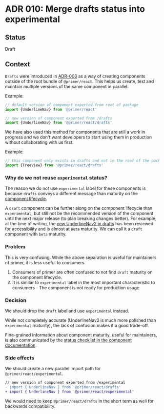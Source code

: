 # ADR 010: Merge drafts status into experimental

## Status

Draft

## Context

`Drafts` were introduced in [ADR-006](./adrs/adr-006-drafts.md) as a way of creating components outside of the root bundle of `@primer/react`. This helps us create, test and maintain multiple versions of the same component in parallel.

Example:

```js
// default version of component exported from root of package
import {UnderlineNav} from '@primer/react'

// new version of component exported from /drafts
import {UnderlineNav} from '@primer/react/drafts'
```

We have also used this method for components that are still a work in progress and we don't want developers to start using them in production without collaborating with us first.

Example:

```js
// this component only exists in drafts and not in the roof of the package
import {TreeView} from '@primer/react/drafts'
```

### Why do we not reuse `experimental` status?

The reason we do not use `experimental` label for these components is because `drafts` conveys a different message than maturity on the [component lifecycle](https://primer.style/contribute/component-lifecycle).

A `draft` component can be further along on the component lifecycle than `experimental`, but still not be the recommended version of the component until the next major release (to plan breaking changes better). For example, at the time of writing, the [new UnderlineNav2 in drafts](https://primer.style/react/drafts/UnderlineNav2) has been reviewed for accessibility and is almost at `Beta` maturity. We can call it a `draft` component with `beta` maturity.

### Problem

This is very confusing. While the above separation is useful for maintainers of primer, it is less useful to consumers.

1. Consumers of primer are often confused to not find `draft` maturity on the component lifecycle.
2. It is similar to `experimental` label in the most important characteristic to consumers - The component is not ready for production usage.

### Decision

We should drop the `draft` label and use `experimental` instead.

While not completely accurate (UnderlineNav2 is much more polished than `experimental` maturity), the lack of confusion makes it a good trade-off.

Fine-grained information about component maturity, useful for maintainers, is also communicated by the [status checklist in the component documentation](https://primer.style/react/drafts/UnderlineNav2#status).

### Side effects

We should create a new parallel import path for `@primer/react/experimental`.

```diff
// new version of component exported from /experimental
- import { UnderlineNav } from '@primer/react/drafts'
+ import { UnderlineNav } from '@primer/react/experimental'
```

We would need to keep `@primer/react/drafts` in the short term as well for backwards compatibility.
